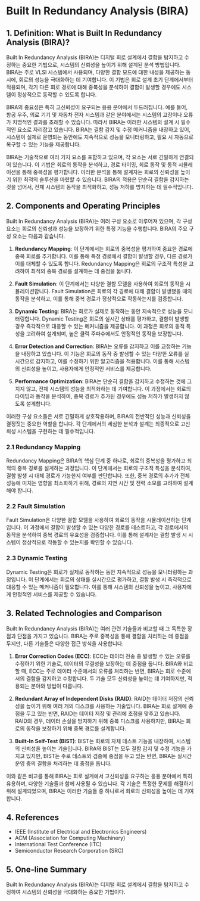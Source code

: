 # Built In Redundancy Analysis (BIRA)

## 1. Definition: What is **Built In Redundancy Analysis (BIRA)**?
Built In Redundancy Analysis (BIRA)는 디지털 회로 설계에서 결함을 탐지하고 수정하는 중요한 기법으로, 시스템의 신뢰성을 높이기 위해 설계된 분석 방법입니다. BIRA는 주로 VLSI 시스템에서 사용되며, 다양한 결함 모드에 대한 내성을 제공하는 동시에, 회로의 성능을 극대화하는 데 기여합니다. 이 기법은 회로 설계 초기 단계에서부터 적용되며, 각기 다른 회로 경로에 대해 중복성을 분석하여 결함이 발생할 경우에도 시스템이 정상적으로 동작할 수 있도록 합니다.

BIRA의 중요성은 특히 고신뢰성이 요구되는 응용 분야에서 두드러집니다. 예를 들어, 항공 우주, 의료 기기 및 자동차 전자 시스템과 같은 분야에서는 시스템의 고장이나 오류가 치명적인 결과를 초래할 수 있습니다. 따라서 BIRA는 이러한 시스템의 설계 시 필수적인 요소로 자리잡고 있습니다. BIRA는 결함 감지 및 수정 메커니즘을 내장하고 있어, 시스템이 실제로 운영되는 동안에도 지속적으로 성능을 모니터링하고, 필요 시 자동으로 복구할 수 있는 기능을 제공합니다.

BIRA는 기술적으로 여러 가지 요소를 포함하고 있으며, 각 요소는 서로 긴밀하게 연결되어 있습니다. 이 기법은 회로의 동작을 분석하고, 경로 타이밍, 회로 동작 및 동적 시뮬레이션을 통해 중복성을 평가합니다. 이러한 분석을 통해 설계자는 회로의 신뢰성을 높이기 위한 최적의 솔루션을 마련할 수 있습니다. BIRA의 적용은 단순히 결함을 감지하는 것을 넘어서, 전체 시스템의 동작을 최적화하고, 성능 저하를 방지하는 데 필수적입니다.

## 2. Components and Operating Principles
Built In Redundancy Analysis (BIRA)는 여러 구성 요소로 이루어져 있으며, 각 구성 요소는 회로의 신뢰성과 성능을 보장하기 위한 특정 기능을 수행합니다. BIRA의 주요 구성 요소는 다음과 같습니다.

1. **Redundancy Mapping**: 이 단계에서는 회로의 중복성을 평가하여 중요한 경로에 중복 회로를 추가합니다. 이를 통해 특정 경로에서 결함이 발생할 경우, 다른 경로가 이를 대체할 수 있도록 합니다. Redundancy Mapping은 회로의 구조적 특성을 고려하여 최적의 중복 경로를 설계하는 데 중점을 둡니다.

2. **Fault Simulation**: 이 단계에서는 다양한 결함 모델을 사용하여 회로의 동작을 시뮬레이션합니다. Fault Simulation은 회로의 각 경로에 대해 결함이 발생했을 때의 동작을 분석하고, 이를 통해 중복 경로가 정상적으로 작동하는지를 검증합니다. 

3. **Dynamic Testing**: BIRA는 회로가 실제로 동작하는 동안 지속적으로 성능을 모니터링합니다. Dynamic Testing은 회로의 실시간 상태를 평가하고, 결함이 발생할 경우 즉각적으로 대응할 수 있는 메커니즘을 제공합니다. 이 과정은 회로의 동적 특성을 고려하여 설계되며, 높은 클럭 주파수에서도 안정적인 동작을 보장합니다.

4. **Error Detection and Correction**: BIRA는 오류를 감지하고 이를 교정하는 기능을 내장하고 있습니다. 이 기능은 회로의 동작 중 발생할 수 있는 다양한 오류를 실시간으로 감지하고, 이를 수정하기 위한 알고리즘을 적용합니다. 이를 통해 시스템의 신뢰성을 높이고, 사용자에게 안정적인 서비스를 제공합니다.

5. **Performance Optimization**: BIRA는 단순히 결함을 감지하고 수정하는 것에 그치지 않고, 전체 시스템의 성능을 최적화하는 데 기여합니다. 이 과정에서는 회로의 타이밍과 동작을 분석하여, 중복 경로가 추가된 경우에도 성능 저하가 발생하지 않도록 설계합니다.

이러한 구성 요소들은 서로 긴밀하게 상호작용하며, BIRA의 전반적인 성능과 신뢰성을 결정짓는 중요한 역할을 합니다. 각 단계에서의 세심한 분석과 설계는 최종적으로 고신뢰성 시스템을 구현하는 데 필수적입니다.

### 2.1 Redundancy Mapping
Redundancy Mapping은 BIRA의 핵심 단계 중 하나로, 회로의 중복성을 평가하고 최적의 중복 경로를 설계하는 과정입니다. 이 단계에서는 회로의 구조적 특성을 분석하여, 결함 발생 시 대체 경로가 가능한지 여부를 판단합니다. 또한, 중복 경로의 추가가 전체 성능에 미치는 영향을 최소화하기 위해, 경로의 지연 시간 및 전력 소모를 고려하여 설계해야 합니다.

### 2.2 Fault Simulation
Fault Simulation은 다양한 결함 모델을 사용하여 회로의 동작을 시뮬레이션하는 단계입니다. 이 과정에서 결함이 발생할 수 있는 다양한 경로를 테스트하고, 각 경로에서의 동작을 분석하여 중복 경로의 유효성을 검증합니다. 이를 통해 설계자는 결함 발생 시 시스템이 정상적으로 작동할 수 있는지를 확인할 수 있습니다.

### 2.3 Dynamic Testing
Dynamic Testing은 회로가 실제로 동작하는 동안 지속적으로 성능을 모니터링하는 과정입니다. 이 단계에서는 회로의 상태를 실시간으로 평가하고, 결함 발생 시 즉각적으로 대응할 수 있는 메커니즘이 필요합니다. 이를 통해 시스템의 신뢰성을 높이고, 사용자에게 안정적인 서비스를 제공할 수 있습니다.

## 3. Related Technologies and Comparison
Built In Redundancy Analysis (BIRA)는 여러 관련 기술들과 비교할 때 그 독특한 장점과 단점을 가지고 있습니다. BIRA는 주로 중복성을 통해 결함을 처리하는 데 중점을 두지만, 다른 기술들은 다양한 접근 방식을 사용합니다.

1. **Error Correction Codes (ECC)**: ECC는 데이터 전송 중 발생할 수 있는 오류를 수정하기 위한 기술로, 데이터의 무결성을 보장하는 데 중점을 둡니다. BIRA와 비교할 때, ECC는 주로 데이터 수준에서의 오류를 처리하는 반면, BIRA는 회로 수준에서의 결함을 감지하고 수정합니다. 두 기술 모두 신뢰성을 높이는 데 기여하지만, 적용되는 분야와 방법이 다릅니다.

2. **Redundant Array of Independent Disks (RAID)**: RAID는 데이터 저장의 신뢰성을 높이기 위해 여러 개의 디스크를 사용하는 기술입니다. BIRA는 회로 설계에 중점을 두고 있는 반면, RAID는 데이터 저장 및 관리에 초점을 맞추고 있습니다. RAID의 경우, 데이터 손실을 방지하기 위해 중복 디스크를 사용하지만, BIRA는 회로의 동작을 보장하기 위해 중복 경로를 설계합니다.

3. **Built-In Self-Test (BIST)**: BIST는 회로의 자체 테스트 기능을 내장하여, 시스템의 신뢰성을 높이는 기술입니다. BIRA와 BIST는 모두 결함 감지 및 수정 기능을 가지고 있지만, BIST는 주로 테스트와 검증에 중점을 두고 있는 반면, BIRA는 실시간 운영 중의 결함을 처리하는 데 중점을 둡니다.

이와 같은 비교를 통해 BIRA는 회로 설계에서 고신뢰성을 요구하는 응용 분야에서 특히 유용하며, 다양한 기술들과 함께 사용될 수 있습니다. 각 기술은 특정한 문제를 해결하기 위해 설계되었으며, BIRA는 이러한 기술들 중 하나로서 회로의 신뢰성을 높이는 데 기여합니다.

## 4. References
- IEEE (Institute of Electrical and Electronics Engineers)
- ACM (Association for Computing Machinery)
- International Test Conference (ITC)
- Semiconductor Research Corporation (SRC)

## 5. One-line Summary
Built In Redundancy Analysis (BIRA)는 디지털 회로 설계에서 결함을 탐지하고 수정하여 시스템의 신뢰성을 극대화하는 중요한 기법이다.